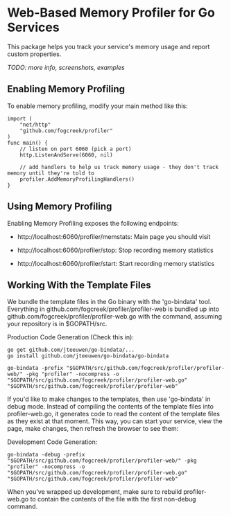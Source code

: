 Web-Based Memory Profiler for Go Services
=========================================

This package helps you track your service's memory usage and report custom properties.

*TODO: more info, screenshots, examples*


Enabling Memory Profiling
-------------------------

To enable memory profiling, modify your main method like this:

	import (
		"net/http"
		"github.com/fogcreek/profiler"
	)
	func main() {
		// listen on port 6060 (pick a port)
		http.ListenAndServe(6060, nil)

		// add handlers to help us track memory usage - they don't track memory until they're told to
		profiler.AddMemoryProfilingHandlers()
	}


Using Memory Profiling
----------------------

Enabling Memory Profiling exposes the following endpoints:

- http://localhost:6060/profiler/memstats: 	Main page you should visit

- http://localhost:6060/profiler/stop:			Stop recording memory statistics

- http://localhost:6060/profiler/start:		Start recording memory statistics


Working With the Template Files
-------------------------------

We bundle the template files in the Go binary with the 'go-bindata' tool. Everything in
github.com/fogcreek/profiler/profiler-web is bundled up into github.com/fogcreek/profiler/profiler-web.go
with the command, assuming your repository is in $GOPATH/src.

Production Code Generation (Check this in):

	go get github.com/jteeuwen/go-bindata/...
	go install github.com/jteeuwen/go-bindata/go-bindata

	go-bindata -prefix "$GOPATH/src/github.com/fogcreek/profiler/profiler-web/" -pkg "profiler" -nocompress -o "$GOPATH/src/github.com/fogcreek/profiler/profiler-web.go" "$GOPATH/src/github.com/fogcreek/profiler/profiler-web"

If you'd like to make changes to the templates, then use 'go-bindata' in debug mode. Instead of compiling
the contents of the template files into profiler-web.go, it generates code to read the content of the template
files as they exist at that moment. This way, you can start your service, view the page, make changes, then
refresh the browser to see them:

Development Code Generation:

	go-bindata -debug -prefix "$GOPATH/src/github.com/fogcreek/profiler/profiler-web/" -pkg "profiler" -nocompress -o "$GOPATH/src/github.com/fogcreek/profiler/profiler-web.go" "$GOPATH/src/github.com/fogcreek/profiler/profiler-web"

When you've wrapped up development, make sure to rebuild profiler-web.go to contain the contents of the file with the first non-debug command.

